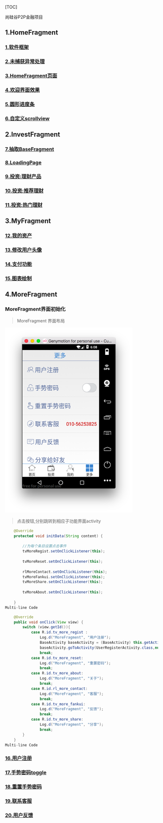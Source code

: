 [TOC]

 尚硅谷P2P金融项目

## 1.HomeFragment


### [1.软件框架](markdown_note/readme_01.md)
### [2.未捕获异常处理](markdown_note/readme_02.md)

### [3.HomeFragment页面](markdown_note/readme_03.md)
### [4.欢迎界面效果](markdown_note/readme_04.md)
### [5.圆形进度条](markdown_note/readme_05.md)
### [6.自定义scrollview](markdown_note/readme_06.md)


## 2.InvestFragment


### [7.抽取BaseFragment](markdown_note/readme_07.md)
### [8.LoadingPage](markdown_note/readme_08.md)
### [9.投资:理财产品](markdown_note/readme_09.md)
### [10.投资:推荐理财](markdown_note/readme_10.md)
### [11.投资:热门理财](markdown_note/readme_11.md)

## 3.MyFragment

### [12.我的资产](markdown_note/readme_12.md)
### [13.修改用户头像](markdown_note/readme_13.md)
### [14.支付功能](markdown_note/readme_14.md)
### [15.图表绘制](markdown_note/readme_15.md)

## 4.MoreFragment
### MoreFragment界面初始化

> MoreFragment 界面布局

![Image Title](markdown_image/16_register1.png) 


> 点击按钮,分别跳转到相应子功能界面activity

```java
    @Override
    protected void initData(String content) {

        //为每个条目设置点击事件
        tvMoreRegist.setOnClickListener(this);

        tvMoreReset.setOnClickListener(this);

        rlMoreContact.setOnClickListener(this);
        tvMoreFankui.setOnClickListener(this);
        tvMoreShare.setOnClickListener(this);

        tvMoreAbout.setOnClickListener(this);

    }
Multi-line Code
```

```java
    @Override
    public void onClick(View view) {
        switch (view.getId()){
            case R.id.tv_more_regist :
                Log.d("MoreFragment", "用户注册");
                BaseActivity baseActivity = (BaseActivity) this.getActivity();
                baseActivity.goToActivity(UserRegisterActivity.class,null);
                break;
            case R.id.tv_more_reset:
                Log.d("MoreFragment", "重置密码");
                break;
            case R.id.tv_more_about:
                Log.d("MoreFragment", "关于");
                break;
            case R.id.rl_more_contact:
                Log.d("MoreFragment", "客服");
                break;
            case R.id.tv_more_fankui:
                Log.d("MoreFragment", "反馈");
                break;
            case R.id.tv_more_share:
                Log.d("MoreFragment", "分享");
                break;
        }
    }
Multi-line Code
```

### [16.用户注册](markdown_note/readme_16.md)
### [17.手势密码toggle](markdown_note/readme_17.md)
### [18.重置手势密码](markdown_note/readme_18.md)
### [19.联系客服](markdown_note/readme_19.md)
### [20.用户反馈](markdown_note/readme_20.md)







